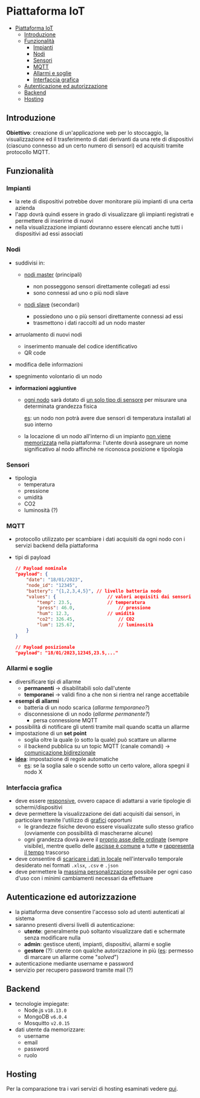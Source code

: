 # Piattaforma IoT

- [Piattaforma IoT](#piattaforma-iot)
  * [Introduzione](#introduzione)
  * [Funzionalità](#funzionalit-)
    + [Impianti](#impianti)
    + [Nodi](#nodi)
    + [Sensori](#sensori)
    + [MQTT](#mqtt)
    + [Allarmi e soglie](#allarmi-e-soglie)
    + [Interfaccia grafica](#interfaccia-grafica)
  * [Autenticazione ed autorizzazione](#autenticazione-ed-autorizzazione)
  * [Backend](#backend)
  * [Hosting](#hosting)

## Introduzione

**Obiettivo**: creazione di un'applicazione web per lo stoccaggio, la visualizzazione ed il trasferimento di dati derivanti da una rete di dispositivi (ciascuno connesso ad un certo numero di sensori) ed acquisiti tramite protocollo MQTT.

## Funzionalità

### Impianti

- la rete di dispositivi potrebbe dover monitorare più impianti di una certa azienda
- l'app dovrà quindi essere in grado di visualizzare gli impianti registrati e permettere di inserirne di nuovi
- nella visualizzazione impianti dovranno essere elencati anche tutti i dispositivi ad essi associati

### Nodi

- suddivisi in:
  
  - <u>nodi master</u> (principali)
    - non posseggono sensori direttamente collegati ad essi
    - sono connessi ad uno o più nodi slave
  
  - <u>nodi slave</u> (secondari)
    - possiedono uno o più sensori direttamente connessi ad essi
    - trasmettono i dati raccolti ad un nodo master
  
- arruolamento di nuovi nodi

  - inserimento manuale del codice identificativo
  - QR code

- modifica delle informazioni

- spegnimento volontario di un nodo

- **informazioni aggiuntive**
  - <u>ogni nodo</u> sarà dotato di <u>un solo tipo di sensore</u> per misurare una determinata grandezza fisica 

    <u>es</u>: un nodo non potrà avere due sensori di temperatura installati al suo interno

  - la locazione di un nodo all'interno di un impianto <u>non viene memorizzata</u> nella piattaforma: l'utente dovrà assegnare un nome significativo al nodo affinchè ne riconosca posizione e tipologia

### Sensori

- tipologia
  - temperatura
  - pressione
  - umidità
  - CO2
  - luminosità (?)

### MQTT

- protocollo utilizzato per scambiare i dati acquisiti da ogni nodo con i servizi backend della piattaforma

- tipi di payload

  ```json
  // Payload nominale
  "payload": {
      "date": "18/01/2023",
      "node_id": "12345",
      "battery": "{1,2,3,4,5}",	// livello batteria nodo
      "values": {					// valori acquisiti dai sensori
          "temp": 23.5,				// temperatura
          "press": 46.0,				// pressione
          "hum": 12.3,				// umidità
          "co2": 326.45,				// CO2
          "lum": 125.67,				// luminosità
      }
  }
  
  // Payload posizionale
  "payload": "18/01/2023,12345,23.5,..."
  ```

### Allarmi e soglie

- diversificare tipi di allarme
  - **permanenti** -> disabilitabili solo dall'utente
  - **temporanei** -> validi fino a che non si rientra nel range accettabile
- **esempi di allarmi**
  - batteria di un nodo scarica (*allarme temporaneo?*)
  - disconnessione di un nodo (*allarme permanente?*)
    - persa connessione MQTT
- possibilità di notificare gli utenti tramite mail quando scatta un allarme
- impostazione di un **set point**
  - soglia oltre la quale (o sotto la quale) può scattare un allarme
  - il backend pubblica su un topic MQTT (canale comandi) -> <u>comunicazione bidirezionale</u>
- <u>**idea**</u>: impostazione di regole automatiche
  - <u>es</u>: se la soglia sale o scende sotto un certo valore, allora spegni il nodo X

### Interfaccia grafica

- deve essere <u>responsive</u>, ovvero capace di adattarsi a varie tipologie di schermi/dispositivi
- deve permettere la visualizzazione dei dati acquisiti dai sensori, in particolare tramite l'utilizzo di <u>grafici</u> opportuni
  - le grandezze fisiche devono essere visualizzate sullo stesso grafico (ovviamente con possibilità di mascherarne alcune)
  - ogni grandezza dovrà avere il <u>proprio asse delle ordinate</u> (sempre visibile), mentre quello delle <u>ascisse è comune</u> a tutte e <u>rappresenta il tempo</u> trascorso
- deve consentire di <u>scaricare i dati in locale</u> nell'intervallo temporale desiderato nei formati `.xlsx`, `.csv` e `.json`
- deve permettere la <u>massima personalizzazione</u> possibile per ogni caso d'uso con i minimi cambiamenti necessari da effettuare

## Autenticazione ed autorizzazione

- la piattaforma deve consentire l'accesso solo ad utenti autenticati al sistema
- saranno presenti diversi livelli di autenticazione:
  - **utente**: generalmente può soltanto visualizzare dati e schermate senza modificare nulla
  - **admin**: gestisce utenti, impianti, dispositivi, allarmi e soglie
  - **gestore** (?): utente con qualche autorizzazione in più (<u>es</u>: permesso di marcare un allarme come "*solved*")
- autenticazione mediante username e password
- servizio per recupero password tramite mail (?)

## Backend

- tecnologie impiegate:
  - Node.js `v18.13.0`
  - MongoDB `v6.0.4`
  - Mosquitto `v2.0.15`
- dati utente da memorizzare:
  - username
  - email
  - password
  - ruolo

## Hosting

Per la comparazione tra i vari servizi di hosting esaminati vedere [qui](hosting/valutazione_hosting.md).
